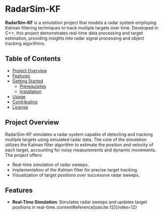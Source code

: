 # RadarSim-KF

**RadarSim-KF** is a simulation project that models a radar system employing Kalman filtering techniques to track multiple targets over time. Developed in C++, this project demonstrates real-time data processing and target estimation, providing insights into radar signal processing and object tracking algorithms.

## Table of Contents

- [Project Overview](#project-overview)
- [Features](#features)
- [Getting Started](#getting-started)
  - [Prerequisites](#prerequisites)
  - [Installation](#installation)
- [Usage](#usage)
- [Contributing](#contributing)
- [License](#license)

## Project Overview

RadarSim-KF simulates a radar system capable of detecting and tracking multiple targets using simulated radar data. The core of the simulation utilizes the Kalman filter algorithm to estimate the position and velocity of each target, accounting for noisy measurements and dynamic movements. The project offers:

- Real-time simulation of radar sweeps.
- Implementation of the Kalman filter for precise target tracking.
- Visualization of target positions over successive radar sweeps.

## Features

- **Real-Time Simulation**: Simulates radar sweeps and updates target positions in real-time.&#8203;:contentReference[oaicite:12]{index=12}
- **Kalman Filtering**: :contentReference[oaicite:13]{index=13}&#8203;:contentReference[oaicite:14]{index=14}
- **Multiple Target Tracking**: :contentReference[oaicite:15]{index=15}&#8203;:contentReference[oaicite:16]{index=16}
- **Visualization**: :contentReference[oaicite:17]{index=17}&#8203;:contentReference[oaicite:18]{index=18}

## Getting Started

To get started with RadarSim-KF, follow the instructions below.

### Prerequisites

Ensure you have the following installed:

- **C++ Compiler**: :contentReference[oaicite:19]{index=19}&#8203;:contentReference[oaicite:20]{index=20}
- **CMake**: :contentReference[oaicite:21]{index=21}&#8203;:contentReference[oaicite:22]{index=22}
- **Git**: :contentReference[oaicite:23]{index=23}&#8203;:contentReference[oaicite:24]{index=24}

### Installation

1. **Clone the Repository**:

   ```bash
   git clone https://github.com/yourusername/RadarSim-KF.git

2. **Navigate to the Project Directory**:
   
   ```bash
    cd RadarSim-KF

3. **Create a Build Directory**:

   ```bash
   mkdir build
   cd build
   
4. **Generate Build Files with CMake**:
   
   ```bash
   cmake ..
  
5. **Build the Project**:
   ```bash
   make
   
6. **Run the Simulation**:

  ```bash
  ./RadarSimKF
